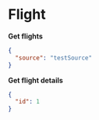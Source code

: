 # Flight

**Get flights**
```json
{
  "source": "testSource"
}
```

**Get flight details**
```json
{
  "id": 1
}
```
